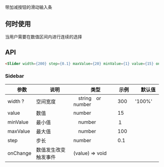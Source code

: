 带加减按钮的滑动输入条

## 何时使用

当用户需要在数值区间内进行连续的选择

## API

``` html
<Slider width={200} step={0.1} maxValue={20} minValue={1} value={15} onChange={this.handleScaleChange} />
```

### Sidebar

|　参数　|　说明　|　类型　| 示例　|　默认值　|
| ---  | --- | --- | --- | --- |
| width ? | 空间宽度 |　string　or number　| 300 | '100%' |
| value | 数值 | number | 15 |  |
| minValue | 最小值 |　number　| １ |  |
| maxValue | 最大值 |　number　|  100 |  |
| step | 步长 | number | 0.1 | |
| onChange | 数值发生改变触发事件 | (value) => void
